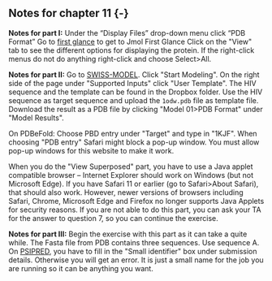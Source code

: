 ## Notes for chapter 11 {-}

**Notes for part I:** Under the “Display Files” drop-down menu click “PDB Format” Go to [first glance](https://bioinformatics.org/firstglance/fgij/index.htm) to get to Jmol First Glance Click on the "View" tab to see the different options for displaying the protein. If the right-click menus do not do anything right-click and choose Select>All.

**Notes for part II:** Go to [SWISS-MODEL](https://swissmodel.expasy.org). Click "Start Modeling". On the right side of the page under "Supported Inputs" click "User Template". The HIV sequence and the template can be found in the Dropbox folder. Use the HIV sequence as target sequence and upload the `1odw.pdb` file as template file. Download the result as a PDB file by clicking "Model 01>PDB Format" under "Model Results".

On PDBeFold: Choose PBD entry under "Target" and type in "1KJF". When choosing "PDB entry" Safari might block a pop-up window. You must allow pop-up windows for this website to make it work.

When you do the "View Superposed" part, you have to use a Java applet compatible browser – Internet Explorer should work on Windows (but not Microsoft Edge). If you have Safari 11 or earlier (go to Safari>About Safari), that should also work. However, newer versions of browsers including Safari, Chrome, Microsoft Edge and Firefox no longer supports Java Applets for security reasons. If you are not able to do this part, you can ask your TA for the answer to question 7, so you can continue the exercise. 

**Notes for part III:** Begin the exercise with this part as it can take a quite while. The Fasta file from PDB contains three sequences. Use sequence A. On [PSIPRED](http://bioinf.cs.ucl.ac.uk/psipred/), you have to fill in the "Small identifier" box under submission details. Otherwise you will get an error. It is just a small name for the job you  are running so it can be anything you want.

